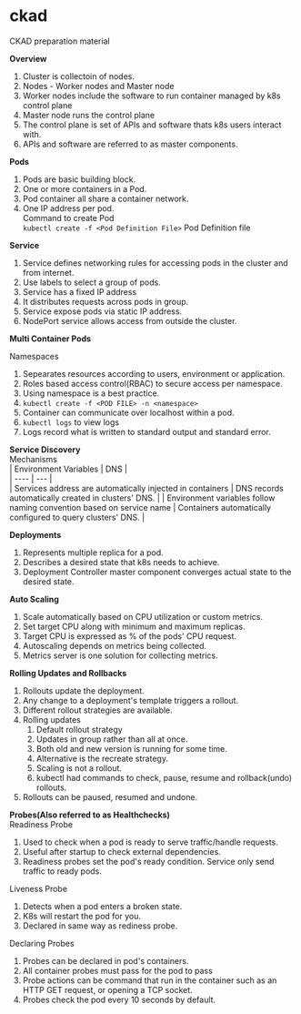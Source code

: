 # ckad
CKAD preparation material

**Overview**
1. Cluster is collectoin of nodes.
2. Nodes - Worker nodes and Master node
3. Worker nodes include the software to run container managed by k8s control plane
4. Master node runs the control plane
5. The control plane is set of APIs and software thats k8s users interact with.
6. APIs and software are referred to as master components. 

**Pods**
1. Pods are basic building block.
2. One or more containers in a Pod.
3. Pod container all share a container network.
4. One IP address per pod.  
Command to create Pod  
`kubectl create -f <Pod Definition File>`
Pod Definition file

**Service**
1. Service defines networking rules for accessing pods in the cluster and from internet.
1. Use labels to select a group of pods.
1. Service has a fixed IP address
1. It distributes requests across pods in group.
1. Service expose pods via static IP address.
1. NodePort service allows access from outside the cluster.

**Multi Container Pods**  

Namespaces
1. Sepearates resources according to users, environment or application.
1. Roles based access control(RBAC) to secure access per namespace.
1. Using namespace is a best practice.
1. `kubectl create -f <POD FILE> -n <namespace>` 
1. Container can communicate over localhost within a pod.
1. `kubectl logs` to view logs
1. Logs record what is written to standard output and standard error.

**Service Discovery**  
Mechanisms  
| Environment Variables | DNS |  
| ---- | --- |  
| Services address are automatically injected in containers | DNS records automatically created in clusters' DNS. |
| Environment variables follow naming convention based on service name | Containers automatically configured to query clusters' DNS. | 

**Deployments**  
1. Represents multiple replica for a pod.
1. Describes a desired state that k8s needs to achieve.
1. Deployment Controller master component converges actual state to the desired state.

**Auto Scaling**
1. Scale automatically based on CPU utilization or custom metrics.
1. Set target CPU along with minimum and maximum replicas.
1. Target CPU is expressed as % of the pods' CPU request.
1. Autoscaling depends on metrics being collected.
1. Metrics server is one solution for collecting metrics.

**Rolling Updates and Rollbacks**
1. Rollouts update the deployment.
1. Any change to a deployment's template triggers a rollout.
1. Different rollout strategies are available.
1. Rolling updates  
    1. Default rollout strategy
    1. Updates in group rather than all at once.
    1. Both old and new version is running for some time.
    1. Alternative is the recreate strategy.
    1. Scaling is not a rollout.
    1. kubectl had commands to check, pause, resume and rollback(undo) rollouts.  
1. Rollouts can be paused, resumed and undone.  
  
   
**Probes(Also referred to as Healthchecks)**  
Readiness Probe
1. Used to check when a pod is ready to serve traffic/handle requests.
1. Useful after startup to check external dependencies.
1. Readiness probes set the pod's ready condition. Service only send traffic to ready pods.
 
Liveness Probe  
1. Detects when a pod enters a broken state.
1. K8s will restart the pod for you.
1. Declared in same way as rediness probe.

Declaring Probes
1. Probes can be declared in pod's containers.
1. All container probes must pass for the pod to pass
1. Probe actions can be command that run in the container such as an HTTP GET request, or opening a TCP socket.
1. Probes check the pod every 10 seconds by default. 










    
